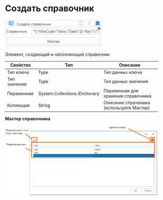 # Создать справочник

![](<../../../../.gitbook/assets/image (573).png>)

Элемент, создающий и наполняющий справочник

| Свойство     | Тип                            | Описание                                 |
| ------------ | ------------------------------ | ---------------------------------------- |
| Тип ключа    | Type                           | Тип данных ключа                         |
| Тип значения | Type                           | Тип данных значения                      |
| Переменная   | System.Collections.IDictionary | Переменная для хранения справочника      |
| Коллекция    | String                         | Описание спрачоника (используйте Мастер) |



**Мастер справочника**

![](<../../../../.gitbook/assets/image (454).png>)

